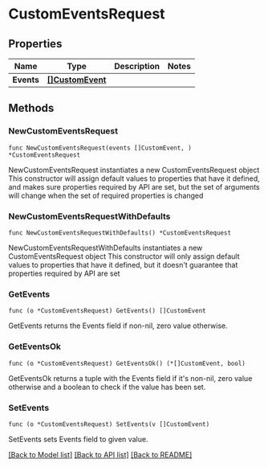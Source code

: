 # CustomEventsRequest

## Properties

Name | Type | Description | Notes
------------ | ------------- | ------------- | -------------
**Events** | [**[]CustomEvent**](CustomEvent.md) |  | 

## Methods

### NewCustomEventsRequest

`func NewCustomEventsRequest(events []CustomEvent, ) *CustomEventsRequest`

NewCustomEventsRequest instantiates a new CustomEventsRequest object
This constructor will assign default values to properties that have it defined,
and makes sure properties required by API are set, but the set of arguments
will change when the set of required properties is changed

### NewCustomEventsRequestWithDefaults

`func NewCustomEventsRequestWithDefaults() *CustomEventsRequest`

NewCustomEventsRequestWithDefaults instantiates a new CustomEventsRequest object
This constructor will only assign default values to properties that have it defined,
but it doesn't guarantee that properties required by API are set

### GetEvents

`func (o *CustomEventsRequest) GetEvents() []CustomEvent`

GetEvents returns the Events field if non-nil, zero value otherwise.

### GetEventsOk

`func (o *CustomEventsRequest) GetEventsOk() (*[]CustomEvent, bool)`

GetEventsOk returns a tuple with the Events field if it's non-nil, zero value otherwise
and a boolean to check if the value has been set.

### SetEvents

`func (o *CustomEventsRequest) SetEvents(v []CustomEvent)`

SetEvents sets Events field to given value.



[[Back to Model list]](../README.md#documentation-for-models) [[Back to API list]](../README.md#documentation-for-api-endpoints) [[Back to README]](../README.md)


